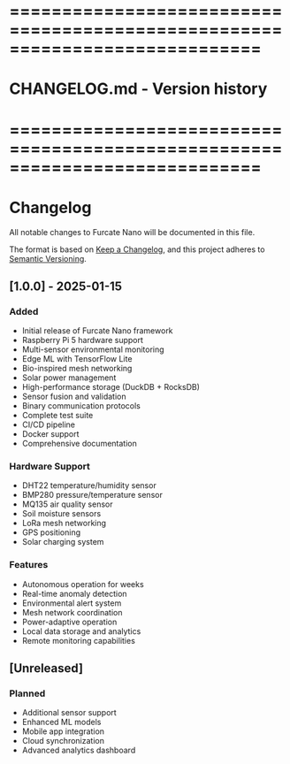 # ============================================================================
# CHANGELOG.md - Version history
# ============================================================================

# Changelog

All notable changes to Furcate Nano will be documented in this file.

The format is based on [Keep a Changelog](https://keepachangelog.com/en/1.0.0/),
and this project adheres to [Semantic Versioning](https://semver.org/spec/v2.0.0.html).

## [1.0.0] - 2025-01-15

### Added
- Initial release of Furcate Nano framework
- Raspberry Pi 5 hardware support
- Multi-sensor environmental monitoring
- Edge ML with TensorFlow Lite
- Bio-inspired mesh networking
- Solar power management
- High-performance storage (DuckDB + RocksDB)
- Sensor fusion and validation
- Binary communication protocols
- Complete test suite
- CI/CD pipeline
- Docker support
- Comprehensive documentation

### Hardware Support
- DHT22 temperature/humidity sensor
- BMP280 pressure/temperature sensor
- MQ135 air quality sensor
- Soil moisture sensors
- LoRa mesh networking
- GPS positioning
- Solar charging system

### Features
- Autonomous operation for weeks
- Real-time anomaly detection
- Environmental alert system
- Mesh network coordination
- Power-adaptive operation
- Local data storage and analytics
- Remote monitoring capabilities

## [Unreleased]

### Planned
- Additional sensor support
- Enhanced ML models
- Mobile app integration
- Cloud synchronization
- Advanced analytics dashboard